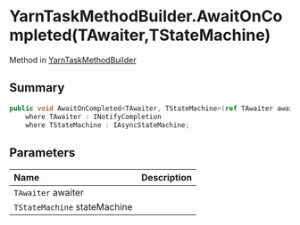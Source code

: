 # YarnTaskMethodBuilder.AwaitOnCompleted(TAwaiter,TStateMachine)

Method in [YarnTaskMethodBuilder](/docs/api/csharp/yarn.unity.yarntaskmethodbuilder-2.md)

## Summary



```csharp
public void AwaitOnCompleted<TAwaiter, TStateMachine>(ref TAwaiter awaiter, ref TStateMachine stateMachine)
    where TAwaiter : INotifyCompletion
    where TStateMachine : IAsyncStateMachine;
```

## Parameters

|Name|Description|
|:---|:---|
|`TAwaiter` awaiter||
|`TStateMachine` stateMachine||

